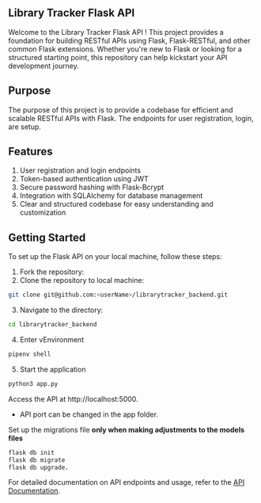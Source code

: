 ## Library Tracker Flask API 
Welcome to the Library Tracker Flask API ! This project provides a foundation for building RESTful APIs using Flask, Flask-RESTful, and other common Flask extensions. Whether you're new to Flask or looking for a structured starting point, this repository can help kickstart your API development journey.

## Purpose
The purpose of this project is to provide a codebase for  efficient and scalable RESTful APIs with Flask. The endpoints for user registration, login, are setup.

## Features
1. User registration and login endpoints
2. Token-based authentication using JWT
3. Secure password hashing with Flask-Bcrypt
4. Integration with SQLAlchemy for database management
5. Clear and structured codebase for easy understanding and customization

## Getting Started
To set up the Flask API on your local machine, follow these steps:

1. Fork the repository:
2. Clone the repository to local machine:
```bash
git clone git@github.com:<userName>/librarytracker_backend.git
```
3. Navigate to the directory:
```bash
cd librarytracker_backend
```
4. Enter vEnvironment
```bash
pipenv shell
```
5. Start the application
```bash
python3 app.py
```
Access the API at http://localhost:5000.
- API port can be changed in the app folder.

Set up the migrations file **only when making adjustments to the models files**

```bash
flask db init
flask db migrate
flask db upgrade.
```


For detailed documentation on API endpoints and usage, refer to the [API Documentation](./APIDOC/README.md).